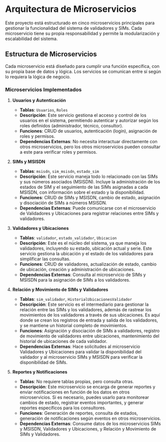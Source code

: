 # Arquitectura de Microservicios

Este proyecto está estructurado en cinco microservicios principales para gestionar la funcionalidad del sistema de validadores y SIMs. Cada microservicio tiene su propia responsabilidad y permite la modularización y escalabilidad del sistema.

## Estructura de Microservicios

Cada microservicio está diseñado para cumplir una función específica, con su propia base de datos y lógica. Los servicios se comunican entre sí según lo requiera la lógica de negocio.

### Microservicios Implementados

1. **Usuarios y Autenticación**  
   - **Tablas**: `Usuarios`, `Roles`
   - **Descripción**: Este servicio gestiona el acceso y control de los usuarios en el sistema, permitiendo autenticar y autorizar según los roles definidos (administrador, técnico, consultor).
   - **Funciones**: CRUD de usuarios, autenticación (login), asignación de roles y permisos.
   - **Dependencias Externas**: No necesita interactuar directamente con otros microservicios, pero los otros microservicios pueden consultar a este para verificar roles y permisos.

2. **SIMs y MSISDN**  
   - **Tablas**: `msisdn`, `sim_msisdn`, `estado_sim`
   - **Descripción**: Este servicio maneja todo lo relacionado con las SIMs y sus números asociados (MSISDN). Incluye la administración de los estados de SIM y el seguimiento de las SIMs asignadas a cada MSISDN, con información sobre el estado y la disponibilidad.
   - **Funciones**: CRUD de SIMs y MSISDN, cambio de estado, asignación y disociación de SIMs a números MSISDN.
   - **Dependencias Externas**: Puede comunicarse con el microservicio de Validadores y Ubicaciones para registrar relaciones entre SIMs y validadores.

3. **Validadores y Ubicaciones**  
   - **Tablas**: `validador`, `estado_validador`, `Ubicacion`
   - **Descripción**: Este es el núcleo del sistema, ya que maneja los validadores, incluyendo su estado, ubicación actual y serie. Este servicio gestiona la ubicación y el estado de los validadores para simplificar las consultas.
   - **Funciones**: CRUD de validadores, actualización de estado, cambio de ubicación, creación y administración de ubicaciones.
   - **Dependencias Externas**: Consulta al microservicio de SIMs y MSISDN para la asignación de SIMs a los validadores.

4. **Relación y Movimiento de SIMs y Validadores**  
   - **Tablas**: `sim_validador`, `HistorialUbicacionesValidador`
   - **Descripción**: Este servicio es el intermediario para gestionar la relación entre las SIMs y los validadores, además de rastrear los movimientos de los validadores a través de sus ubicaciones. Es aquí donde se crean los registros de entrada y salida de los validadores, y se mantiene un historial completo de movimientos.
   - **Funciones**: Asignación y disociación de SIMs a validadores, registro de movimiento de validadores entre ubicaciones, mantenimiento del historial de ubicaciones de cada validador.
   - **Dependencias Externas**: Hace solicitudes al microservicio Validadores y Ubicaciones para validar la disponibilidad del validador y al microservicio SIMs y MSISDN para verificar la disponibilidad de SIMs.

5. **Reportes y Notificaciones**  
   - **Tablas**: No requiere tablas propias, pero consulta otras.
   - **Descripción**: Este microservicio se encarga de generar reportes y enviar notificaciones en función de los datos en otros microservicios. Si es necesario, puedes usarlo para monitorear cambios de estado, registrar eventos importantes, y generar reportes específicos para los consultores.
   - **Funciones**: Generación de reportes, consulta de estados, generación de notificaciones según eventos en otros microservicios.
   - **Dependencias Externas**: Consume datos de los microservicios SIMs y MSISDN, Validadores y Ubicaciones, y Relación y Movimiento de SIMs y Validadores.
